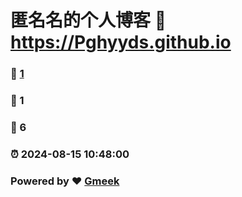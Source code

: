 # 匿名名的个人博客 :link: https://Pghyyds.github.io 
### :page_facing_up: [1](https://Pghyyds.github.io/tag.html) 
### :speech_balloon: 1 
### :hibiscus: 6 
### :alarm_clock: 2024-08-15 10:48:00 
### Powered by :heart: [Gmeek](https://github.com/Meekdai/Gmeek)
